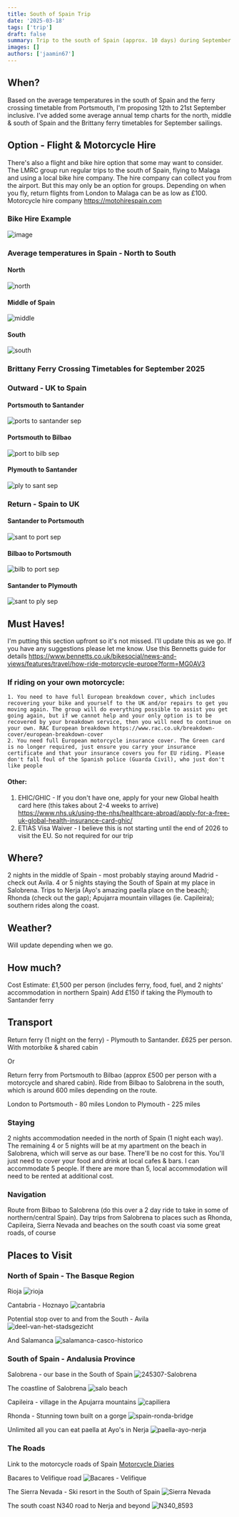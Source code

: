 ```yaml
---
title: South of Spain Trip
date: '2025-03-18'
tags: ['trip']
draft: false
summary: Trip to the south of Spain (approx. 10 days) during September 2025
images: []
authors: ['jaamin67']
---
```


## When?

Based on the average temperatures in the south of Spain and the ferry crossing timetable from Portsmouth, I'm proposing 12th to 21st September inclusive.
I've added some average annual temp charts for the north, middle & south of Spain and the Brittany ferry timetables for September sailings.

## Option - Flight & Motorcycle Hire
There's also a flight and bike hire option that some may want to consider. The LMRC group run regular trips to the south of Spain, flying to Malaga and using a local bike hire company. The hire company can collect you from the airport. But this may only be an option for groups. Depending on when you fly, return flights from London to Malaga can be as low as £100. 
Motorcycle hire company https://motohirespain.com

### Bike Hire Example

![image](https://github.com/user-attachments/assets/98c6372e-84b2-4e6d-8a31-3e4aab46d653)


### Average temperatures in Spain - North to South

#### North
![north](https://github.com/user-attachments/assets/4be70019-4363-4abd-b1e0-8434233b01fe)

#### Middle of Spain
![middle](https://github.com/user-attachments/assets/00292928-38a8-4a0f-8a21-36cef9522123)

#### South
![south](https://github.com/user-attachments/assets/57d519c7-33e7-4efc-970d-1037f12c1a72)

### Brittany Ferry Crossing Timetables for September 2025

### Outward - UK to Spain

#### Portsmouth to Santander
![ports to santander sep](https://github.com/user-attachments/assets/a81b3dbf-5433-4555-bc6f-de9d899788fd)

#### Portsmouth to Bilbao
![port to bilb sep](https://github.com/user-attachments/assets/f57b9cd6-5bfe-4c59-b7da-e2437f266669)

#### Plymouth to Santander
![ply to sant sep](https://github.com/user-attachments/assets/a19026cc-27f9-4169-8157-fcfc58f31591)

### Return - Spain to UK

#### Santander to Portsmouth
![sant to port sep](https://github.com/user-attachments/assets/58633418-31d6-49ce-861f-6dd0d230fa46)

#### Bilbao to Portsmouth
![bilb to port sep](https://github.com/user-attachments/assets/c52c5968-9af8-4b35-a809-98542a44a87e)

#### Santander to Plymouth
![sant to ply sep](https://github.com/user-attachments/assets/3ebb92c3-f8a5-452e-85e1-0619f28cf7ed)


## Must Haves!

I'm putting this section upfront so it's not missed. I'll update this as we go. If you have any suggestions please let me know. Use this Bennetts guide for details https://www.bennetts.co.uk/bikesocial/news-and-views/features/travel/how-ride-motorcycle-europe?form=MG0AV3

### If riding on your own motorcycle:
    1. You need to have full European breakdown cover, which includes recovering your bike and yourself to the UK and/or repairs to get you moving again. The group will do everything possible to assist you get going again, but if we cannot help and your only option is to be recovered by your breakdown service, then you will need to continue on your own. RAC European breakdown https://www.rac.co.uk/breakdown-cover/european-breakdown-cover
    2. You need full European motorcycle insurance cover. The Green card is no longer required, just ensure you carry your insurance certificate and that your insurance covers you for EU riding. Please don't fall foul of the Spanish police (Guarda Civil), who just don't like people

#### Other:

1. EHIC/GHIC - If you don't have one, apply for your new Global health card here (this takes about 2-4 weeks to arrive) https://www.nhs.uk/using-the-nhs/healthcare-abroad/apply-for-a-free-uk-global-health-insurance-card-ghic/
2. ETIAS Visa Waiver - I believe this is not starting until the end of 2026 to visit the EU. So not required for our trip
    

## Where?

2 nights in the middle of Spain - most probably staying around Madrid - check out Avila. 4 or 5 nights staying the South of Spain at my place in Salobrena. Trips to Nerja (Ayo's amazing paella place on the beach); Rhonda (check out the gap); Apujarra mountain villages (ie. Capileira); southern rides along the coast.

## Weather?

Will update depending when we go.


## How much?

Cost Estimate: £1,500 per person (includes ferry, food, fuel, and 2 nights’ accommodation in northern Spain)
Add £150 if taking the Plymouth to Santander ferry

## Transport

Return ferry (1 night on the ferry) - Plymouth to Santander. £625 per person. With motorbike & shared cabin

Or 

Return ferry from Portsmouth to Bilbao (approx £500 per person with a motorcycle and shared cabin). Ride from Bilbao to Salobrena in the south, which is around 600 miles depending on the route. 

London to Portsmouth - 80 miles
London to Plymouth - 225 miles

### Staying

2 nights accommodation needed in the north of Spain (1 night each way). The remaining 4 or 5 nights will be at my apartment on the beach in Salobrena, which will serve as our base. There'll be no cost for this. You'll just need to cover your food and drink at local cafes & bars. I can accommodate 5 people. If there are more than 5, local accommodation will need to be rented at additional cost.


### Navigation

Route from Bilbao to Salobrena (do this over a 2 day ride to take in some of northern/central Spain). Day trips from Salobrena to places such as Rhonda, Capileira, Sierra Nevada and beaches on the south coast via some great roads, of course


## Places to Visit

### North of Spain - The Basque Region

Rioja
![rioja](https://github.com/user-attachments/assets/644e49b4-0f33-4066-933c-dda33beeab8d)

Cantabria - Hoznayo
![cantabria](https://github.com/user-attachments/assets/78748b8a-235a-4b64-be65-5d2dfb18871e)

Potential stop over to and from the South - Avila
![deel-van-het-stadsgezicht](https://github.com/user-attachments/assets/422b6464-8c3f-40d2-aad1-808bdb1e8ded)

And Salamanca
![salamanca-casco-historico](https://github.com/user-attachments/assets/3684e1c5-f1d5-4a50-9902-250e8a18b5c5)



### South of Spain - Andalusia Province
Salobrena - our base in the South of Spain
![245307-Salobrena](https://github.com/user-attachments/assets/3d1399f2-9989-46c5-aae6-581305e7da5d)



The coastline of Salobrena
![salo beach](https://github.com/user-attachments/assets/fb5c4021-21ab-4ae2-a005-9f6ea7d3ab5b)

Capileira - village in the Apujarra mountains
![capiliera](https://github.com/user-attachments/assets/d1d79fa7-e2a4-4c5d-b738-693e5428e158)

Rhonda - Stunning town built on a gorge
![spain-ronda-bridge](https://github.com/user-attachments/assets/30a17931-a02f-4f8a-a6d0-c383e17f903b)

Unlimited all you can eat paella at Ayo's in Nerja
![paella-ayo-nerja](https://github.com/user-attachments/assets/7c153c61-d02c-4d60-bd5f-0842dba7844e)



### The Roads

Link to the motorcycle roads of Spain [Motorcycle Diaries](https://motorcycle-diaries.com/en/roads)

Bacares to Velifique road
![Bacares - Velifique](https://github.com/user-attachments/assets/67c68e86-3df2-45c9-aa15-d0240ad6566a)

The Sierra Nevada - Ski resort in the South of Spain
![Sierra Nevada](https://github.com/user-attachments/assets/2f382045-3cf5-4389-86c9-7d4fb474b379)

The south coast N340 road to Nerja and beyond
![N340_8593](https://github.com/user-attachments/assets/a76f0cfd-3304-4540-9f6b-69b87f5d8450)









